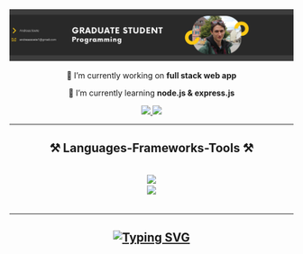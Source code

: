 


<img src="https://github.com/xxandreasxx/xxandreasxx/blob/main/Images/bannerGithub2.png" />

<br/>

<div align="center">
 
 🔭 I’m currently working on **full stack web app**
 
 🌱 I’m currently learning **node.js & express.js**
 
 </div>
 
<div align="center"> 
  <a href="mailto:andreassoete1@gmail.com">
    <img src="https://img.shields.io/badge/Gmail-333333?style=for-the-badge&logo=gmail&logoColor=red" />
  </a>
  <a href="www.linkedin.com/in/andreas-soete-b393a0250" target="_blank">
    <img src="https://img.shields.io/badge/LinkedIn-0077B5?style=for-the-badge&logo=linkedin&logoColor=white" target="_blank" />
  </a>
</div>

 <hr/>
 
<h2 align="center">⚒️ Languages-Frameworks-Tools ⚒️</h2>
<br/>
<div align="center">
    <img src="https://skillicons.dev/icons?i=html,css,vscode,visualstudio,github,tailwind" /><br>
    <img src="https://skillicons.dev/icons?i=javascript,cs,dotnet,vue,mysql,laravel" />
</div>

<br/>
<hr/>

<h2 align="center">
<a href="https://git.io/typing-svg"><img src="https://readme-typing-svg.herokuapp.com?font=Fira+Code&duration=3000&pause=1000&color=FFC815&center=true&vCenter=true&random=false&width=435&lines=Thank+you+for+visiting!;Send+me+a+message+on+Linkedin!" alt="Typing SVG" /></a>
</h2>

